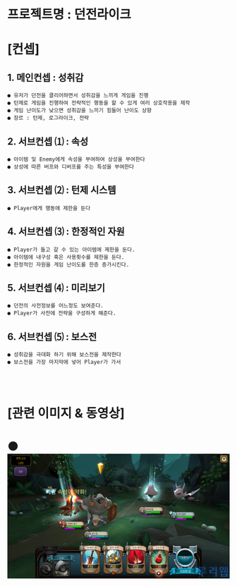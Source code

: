 # 프로젝트명 : 던전라이크  
# [컨셉]  
## 1. 메인컨셉 :  성취감  

    ● 유저가 던전을 클리어하면서 성취감을 느끼게 게임을 진행  
    ● 턴제로 게임을 진행하여 전략적인 행동을 할 수 있게 여러 상호작용을 제작
    ● 게임 난이도가 낮으면 성취감을 느끼기 힘들어 난이도 상향 
    ● 장르 : 턴제, 로그라이크, 전략          
## 2. 서브컨셉 ⑴ : 속성  
    ● 아이템 및 Enemy에게 속성을 부여하여 상성을 부여한다
    ● 상성에 따른 버프와 디버프를 주는 특성을 부여한다    
## 3. 서브컨셉 ⑵ : 턴제 시스템  
    ● Player에게 행동에 제한을 둔다  
          
## 4. 서브컨셉 ⑶ : 한정적인 자원  
    ● Player가 들고 갈 수 있는 아이템에 제한을 둔다.
    ● 아이템에 내구성 혹은 사용횟수를 제한을 둔다. 
    ● 한정적인 자원을 게임 난이도를 한층 증가시킨다.    
## 5. 서브컨셉 ⑷ : 미리보기 
    ● 던전의 사전정보를 어느정도 보여준다.
    ● Player가 사전에 전략을 구성하게 해준다.    
## 6. 서브컨셉 ⑸ : 보스전
    ● 성취감을 극대화 하기 위해 보스전을 제작한다
    ● 보스전을 가장 마지막에 넣어 Player가 가서

<br><br>

# [관련 이미지 & 동영상]  
#  ● <img src = "./img/bh_01.jpg">
